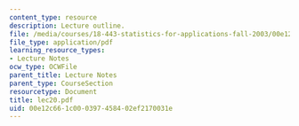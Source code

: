 ```yaml
---
content_type: resource
description: Lecture outline.
file: /media/courses/18-443-statistics-for-applications-fall-2003/00e12c661c000397458402ef2170031e_lec20.pdf
file_type: application/pdf
learning_resource_types:
- Lecture Notes
ocw_type: OCWFile
parent_title: Lecture Notes
parent_type: CourseSection
resourcetype: Document
title: lec20.pdf
uid: 00e12c66-1c00-0397-4584-02ef2170031e
---
```

